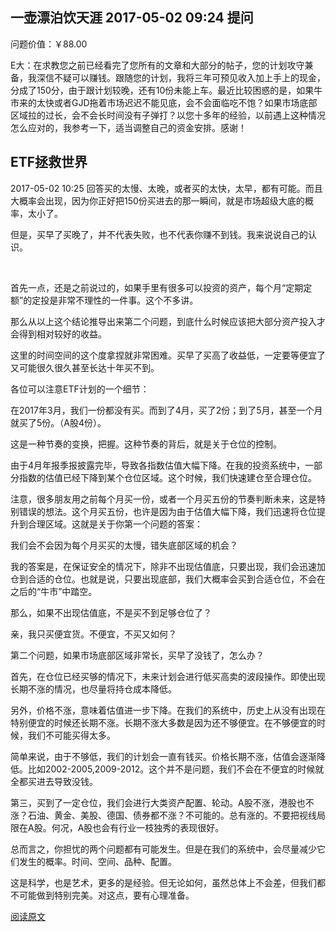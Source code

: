 

## 一壶漂泊饮天涯 2017-05-02 09:24 提问
问题价值：￥88.00

E大：在求教您之前已经看完了您所有的文章和大部分的帖子，您的计划攻守兼备，我深信不疑可以赚钱。跟随您的计划，我将三年可预见收入加上手上的现金，分成了150分，由于跟计划较晚，还有10份未能上车。最近比较困惑的是，如果牛市来的太快或者GJD拖着市场迟迟不能见底，会不会面临吃不饱？如果市场底部区域拉的过长，会不会长时间没有子弹打？以您十多年的经验，以前遇上这种情况怎么应对的，我参考一下，适当调整自己的资金安排。感谢！



## ETF拯救世界 
2017-05-02 10:25 回答
​买的太慢、太晚，或者买的太快，太早，都有可能。而且大概率会出现，因为你正好把150份买进去的那一瞬间，就是市场超级大底的概率，太小了。

​但是，买早了买晚了，并不代表失败，也不代表你赚不到钱。我来说说自己的认识。​

​

首先一点，还是之前说过的，如果手里有很多可以投资的资产，每个月“定期定额”的定投是非常不理性的一件事。这个不多讲。​​

那么从以上这个结论推导出来第二个问题，到底什么时候应该把大部分资产投入才会得到相对较好的收益。​

​这里的时间空间的这个度拿捏就非常困难。买早了买高了收益低，一定要等便宜了又可能很久很久甚至长达十年买不到。



各位可以注意ETF计划的一个细节：



在2017年3月，我们一份都没有买。而到了4月，买了2份；到了5月，甚至一个月就买了5份。（A股4份）。

这是一种节奏的变换，把握。这种节奏的背后，就是关于仓位的控制。



由于4月年报季报披露完毕，导致各指数估值大幅下降。在我的投资系统中，一部分指数的估值已经下降到某个仓位区域。这个时候，我们快速建仓至合理仓位。



注意，很多朋友用之前每个月买一份，或者一个月买五份的节奏判断未来，这是特别错误的想法。这个月买五份，也许是因为由于估值大幅下降，我们迅速将仓位提升到合理区域。这就是关于你第一个问题的答案：

我们会不会因为每个月买买的太慢，错失底部区域的机会？



我的答案是，在保证安全的情况下，除非不出现估值底，只要出现，我们会迅速加仓到合适的仓位。也就是说，只要出现底部，我们大概率会买到合适仓位，不会在之后的“牛市”中踏空。



那么，如果不出现估值底，不是买不到足够仓位了？



亲，我只买便宜货。不便宜，不买又如何？



第二个问题，如果市场底部区域非常长，买早了没钱了，怎么办？



首先，在仓位已经买够的情况下，未来计划会进行低买高卖的波段操作。即使出现长期不涨的情况，也尽量将持仓成本降低。

另外，价格不涨，意味着估值进一步下降。在我们的系统中，历史上从没有出现在特别便宜的时候还长期不涨。长期不涨大多数是因为还不够便宜。在不够便宜的时候，我们不可能买得太多。

简单来说，由于不够低，我们的计划会一直有钱买。价格长期不涨，估值会逐渐降低。比如2002-2005,2009-2012。这个并不是问题，我们不会在不便宜的时候就全都买进去导致没钱。

第三，买到了一定仓位，我们会进行大类资产配置、轮动。A股不涨，港股也不涨？石油、黄金、美股、德国、债券都不涨？不可能的。总有涨的。不要把视线局限在A股。何况，A股也会有行业一枝独秀的表现很好。



总而言之，你担忧的两个问题都有可能发生。但是在我们的系统中，会尽量减少它们发生的概率。时间、空间、品种、配置。

这是科学，也是艺术，更多的是经验。但无论如何，虽然总体上不会差，但我们都不可能做到特别完美。对这点，要有心理准备。

[阅读原文](https://weibo.com/ttwenda/p/show?id=2310684102888321355949&sudaref=t.co&display=0&retcode=6102#_loginLayer_1573539308624)
